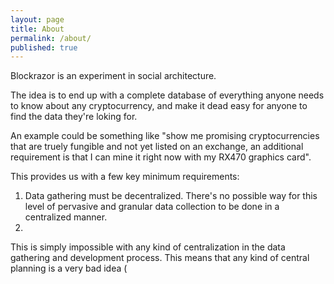 ```yaml
---
layout: page
title: About
permalink: /about/
published: true
---
```


Blockrazor is an experiment in social architecture.

The idea is to end up with a complete database of everything anyone needs to know about any cryptocurrency, and make it dead easy for anyone to find the data they're loking for. 

An example could be something like "show me promising cryptocurrencies that are truely fungible and not yet listed on an exchange, an additional requirement is that I can mine it right now with my RX470 graphics card".  

This provides us with a few key minimum requirements:
1. Data gathering must be decentralized. There's no possible way for this level of pervasive and granular data collection to be done in a centralized manner.
2. 

This is simply impossible with any kind of centralization in the data gathering and development process. This means that any kind of central planning is a very bad idea (
